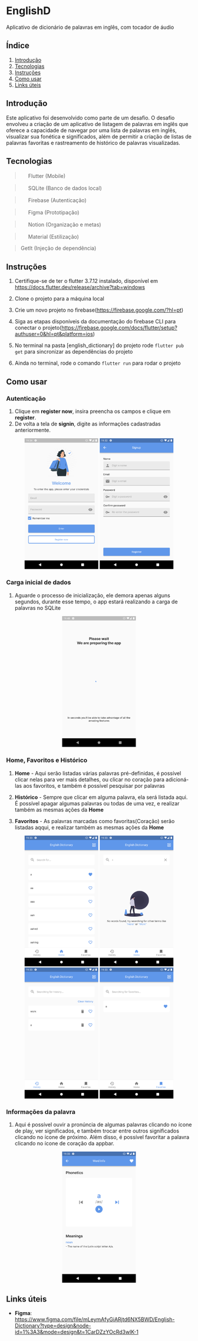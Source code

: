# EnglishD

Aplicativo de dicionário de palavras em inglês, com tocador de áudio

## Índice

1. [Introdução](#introdução)
2. [Tecnologias](#tecnologias)
3. [Instruções](#instruções-para-rodar)
4. [Como usar](#como-usar)
5. [Links úteis](#links-úteis)

## Introdução
Este aplicativo foi desenvolvido como parte de um desafio. O desafio envolveu a criação de um aplicativo de listagem de palavras em inglês que oferece a capacidade de navegar por uma lista de palavras em inglês, visualizar sua fonética e significados, além de permitir a criação de listas de palavras favoritas e rastreamento de histórico de palavras visualizadas.
## Tecnologias
> <img src="https://cdn.jsdelivr.net/gh/devicons/devicon/icons/flutter/flutter-original.svg" width="16" height="16"/> Flutter (Mobile)

> <img src="https://cdn.jsdelivr.net/gh/devicons/devicon/icons/sqlite/sqlite-original.svg" width="16" height="16"/> SQLite (Banco de dados local)

> <img src="https://cdn.jsdelivr.net/gh/devicons/devicon/icons/firebase/firebase-plain.svg" width="16" height="16"/> Firebase (Autenticação)

> <img src="https://cdn.jsdelivr.net/gh/devicons/devicon/icons/figma/figma-original.svg" width="16" height="16"/> Figma (Prototipação)

> <img src="https://cdn.iconscout.com/icon/free/png-256/free-notion-2296040-1911999.png?f=webp" width="16" height="16"/> Notion (Organização e metas)

> <img src="https://upload.wikimedia.org/wikipedia/commons/thumb/c/c7/Google_Material_Design_Logo.svg/1024px-Google_Material_Design_Logo.svg.png" width="16" height="16"/> Material (Estilização)

> GetIt (Injeção de dependência)

## Instruções
1. Certifique-se de ter o flutter 3.7.12 instalado, disponível em https://docs.flutter.dev/release/archive?tab=windows

2. Clone o projeto para a máquina local

3. Crie um novo projeto no firebase(https://firebase.google.com/?hl=pt)

4. Siga as etapas disponíveis da documentação do firebase CLI para conectar o projeto(https://firebase.google.com/docs/flutter/setup?authuser=0&hl=pt&platform=ios)

5. No terminal na pasta [english_dictionary] do projeto rode `flutter pub get` para sincronizar as dependências do projeto

6. Ainda no terminal, rode o comando `flutter run` para rodar o projeto

## Como usar
### **Autenticação**

1. Clique em __register now__, insira preencha os campos e clique em __register__.
2. De volta a tela de __signin__, digite as informações cadastradas anteriormente.

<p align="center">
    <img src="english_dictionary/screenshots/1.png" width="200"/>
    <img src="english_dictionary/screenshots/2.png" width="200"/>
</p>

### **Carga inicial de dados**
1. Aguarde o processo de inicialização, ele demora apenas alguns segundos, durante esse tempo, o app estará realizando a carga de palavras no SQLite

<p align="center">
    <img src="english_dictionary/screenshots/8.png" width="200"/>
</p>

### **Home, Favoritos e Histórico**
1. __Home__ - Aqui serão listadas várias palavras pré-definidas, é possível clicar nelas para ver mais detalhes, ou clicar no coração para adicioná-las aos favoritos, e também é possível pesquisar por palavras

2. __Histórico__ - Sempre que clicar em alguma palavra, ela será listada aqui. É possível apagar algumas palavras ou todas de uma vez, e realizar também as mesmas ações da __Home__

3. __Favoritos__ - As palavras marcadas como favoritas(Coração) serão listadas aqqui, e realizar também as mesmas ações da __Home__

<p align="center">
    <img src="english_dictionary/screenshots/3.png" width="200"/>
    <img src="english_dictionary/screenshots/4.png" width="200"/>
    <img src="english_dictionary/screenshots/5.png" width="200"/>
    <img src="english_dictionary/screenshots/6.png" width="200"/>
</p>

### Informações da palavra
1. Aqui é possível ouvir a pronúncia de algumas palavras clicando no ícone de play, ver significados, e também trocar entre outros significados clicando no ícone de próximo. Além disso, é possível favoritar a palavra clicando no ícone de coração da appbar.

<p align="center">
    <img src="english_dictionary/screenshots/7.png" width="200"/>
</p>

## Links úteis
- __Figma__: https://www.figma.com/file/mLeymAfyGiARjtd6NX5BWD/English-Dictionary?type=design&node-id=1%3A3&mode=design&t=1CarDZzYOcRd3wlK-1
